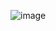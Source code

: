 ![image](https://user-images.githubusercontent.com/33375292/153768944-74e636c7-f924-4cd4-960a-aa3ae42c8a3f.png)
